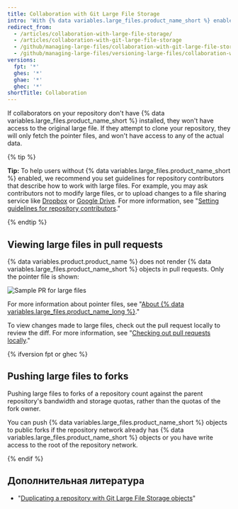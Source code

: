 ```yaml
---
title: Collaboration with Git Large File Storage
intro: 'With {% data variables.large_files.product_name_short %} enabled, you''ll be able to fetch, modify, and push large files just as you would expect with any file that Git manages. However, a user that doesn''t have {% data variables.large_files.product_name_short %} will experience a different workflow.'
redirect_from:
  - /articles/collaboration-with-large-file-storage/
  - /articles/collaboration-with-git-large-file-storage
  - /github/managing-large-files/collaboration-with-git-large-file-storage
  - /github/managing-large-files/versioning-large-files/collaboration-with-git-large-file-storage
versions:
  fpt: '*'
  ghes: '*'
  ghae: '*'
  ghec: '*'
shortTitle: Collaboration
---
```


If collaborators on your repository don't have {% data variables.large_files.product_name_short %} installed, they won't have access to the original large file. If they attempt to clone your repository, they will only fetch the pointer files, and won't have access to any of the actual data.

{% tip %}

**Tip:** To help users without {% data variables.large_files.product_name_short %} enabled, we recommend you set guidelines for repository contributors that describe how to work with large files. For example, you may ask contributors not to modify large files, or to upload changes to a file sharing service like [Dropbox](http://www.dropbox.com/) or <a href="https://drive.google.com/" data-proofer-ignore>Google Drive</a>. For more information, see "[Setting guidelines for repository contributors](/communities/setting-up-your-project-for-healthy-contributions/setting-guidelines-for-repository-contributors)."

{% endtip %}

## Viewing large files in pull requests

{% data variables.product.product_name %} does not render {% data variables.large_files.product_name_short %} objects in pull requests. Only the pointer file is shown:

![Sample PR for large files](/assets/images/help/large_files/large_files_pr.png)

For more information about pointer files, see "[About {% data variables.large_files.product_name_long %}](/github/managing-large-files/about-git-large-file-storage#pointer-file-format)."

To view changes made to large files, check out the pull request locally to review the diff. For more information, see "[Checking out pull requests locally](/github/collaborating-with-issues-and-pull-requests/checking-out-pull-requests-locally)."

{% ifversion fpt or ghec %}

## Pushing large files to forks

Pushing large files to forks of a repository count against the parent repository's bandwidth and storage quotas, rather than the quotas of the fork owner.

You can push {% data variables.large_files.product_name_short %} objects to public forks if the repository network already has {% data variables.large_files.product_name_short %} objects or you have write access to the root of the repository network.

{% endif %}

## Дополнительная литература

- "[Duplicating a repository with Git Large File Storage objects](/articles/duplicating-a-repository/#mirroring-a-repository-that-contains-git-large-file-storage-objects)"
